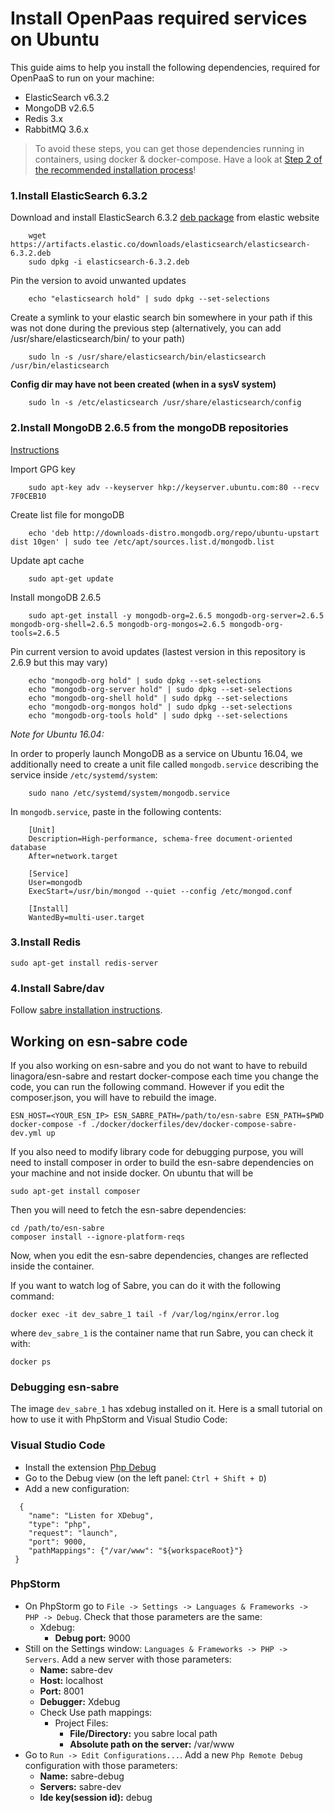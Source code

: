 # Install OpenPaas required services on Ubuntu

This guide aims to help you install the following dependencies, required for OpenPaaS to run on your machine:

- ElasticSearch v6.3.2
- MongoDB v2.6.5
- Redis 3.x
- RabbitMQ 3.6.x

> To avoid these steps, you can get those dependencies running in containers, using docker & docker-compose. Have a look at [Step 2 of the recommended installation process](./develop.md#2-get-required-services)!

### 1.Install ElasticSearch 6.3.2
 Download and install ElasticSearch 6.3.2 [deb package](https://www.elastic.co/downloads/past-releases/elasticsearch-6-3-2) from elastic website

        wget https://artifacts.elastic.co/downloads/elasticsearch/elasticsearch-6.3.2.deb
        sudo dpkg -i elasticsearch-6.3.2.deb

 Pin the version to avoid unwanted updates

        echo "elasticsearch hold" | sudo dpkg --set-selections

 Create a symlink to your elastic search bin somewhere in your path if this was not done during the previous step (alternatively, you can add /usr/share/elasticsearch/bin/ to your path)

        sudo ln -s /usr/share/elasticsearch/bin/elasticsearch /usr/bin/elasticsearch

 **Config dir may have not been created (when in a sysV system)**

        sudo ln -s /etc/elasticsearch /usr/share/elasticsearch/config

### 2.Install MongoDB 2.6.5 from the mongoDB repositories 
[Instructions](http://docs.mongodb.org/v2.6/tutorial/install-mongodb-on-ubuntu/)

  Import GPG key

        sudo apt-key adv --keyserver hkp://keyserver.ubuntu.com:80 --recv 7F0CEB10

  Create list file for mongoDB

        echo 'deb http://downloads-distro.mongodb.org/repo/ubuntu-upstart dist 10gen' | sudo tee /etc/apt/sources.list.d/mongodb.list

  Update apt cache

        sudo apt-get update

  Install mongoDB 2.6.5

        sudo apt-get install -y mongodb-org=2.6.5 mongodb-org-server=2.6.5 mongodb-org-shell=2.6.5 mongodb-org-mongos=2.6.5 mongodb-org-tools=2.6.5

  Pin current version to avoid updates (lastest version in this repository is 2.6.9 but this may vary)

        echo "mongodb-org hold" | sudo dpkg --set-selections
        echo "mongodb-org-server hold" | sudo dpkg --set-selections
        echo "mongodb-org-shell hold" | sudo dpkg --set-selections
        echo "mongodb-org-mongos hold" | sudo dpkg --set-selections
        echo "mongodb-org-tools hold" | sudo dpkg --set-selections

  _Note for Ubuntu 16.04:_

  In order to properly launch MongoDB as a service on Ubuntu 16.04, we additionally need to create a unit file called `mongodb.service` describing the service inside `/etc/systemd/system`:

        sudo nano /etc/systemd/system/mongodb.service

  In `mongodb.service`, paste in the following contents:

        [Unit]
        Description=High-performance, schema-free document-oriented database
        After=network.target

        [Service]
        User=mongodb
        ExecStart=/usr/bin/mongod --quiet --config /etc/mongod.conf

        [Install]
        WantedBy=multi-user.target

### 3.Install Redis

    sudo apt-get install redis-server

### 4.Install Sabre/dav

Follow [sabre installation instructions](https://ci.linagora.com/linagora/lgs/openpaas/esn-sabre/blob/master/README.md).


## Working on esn-sabre code

If you also working on esn-sabre and you do not want to have to rebuild linagora/esn-sabre and restart docker-compose each time you change
the code, you can run the following command. However if you edit the composer.json, you will have to rebuild the image.

```
ESN_HOST=<YOUR_ESN_IP> ESN_SABRE_PATH=/path/to/esn-sabre ESN_PATH=$PWD docker-compose -f ./docker/dockerfiles/dev/docker-compose-sabre-dev.yml up
```

If you also need to modify library code for debugging purpose, you will need to install composer in order to build the esn-sabre dependencies on your machine and not inside docker. On ubuntu that will be

```
sudo apt-get install composer
```

Then you will need to fetch the esn-sabre dependencies:
```
cd /path/to/esn-sabre
composer install --ignore-platform-reqs
```
Now, when you edit the esn-sabre dependencies, changes are reflected inside the container.

If you want to watch log of Sabre, you can do it with the following command:
```
docker exec -it dev_sabre_1 tail -f /var/log/nginx/error.log
```

where `dev_sabre_1` is the container name that run Sabre, you can check it with:
```
docker ps
```

### Debugging esn-sabre

The image `dev_sabre_1` has xdebug installed on it. Here is a small tutorial on how to use it with PhpStorm and Visual Studio Code:

### Visual Studio Code

* Install the extension [Php Debug](https://marketplace.visualstudio.com/items?itemName=felixfbecker.php-debug)
* Go to the Debug view (on the left panel: `Ctrl + Shift + D`)
* Add a new configuration:

```
  {
    "name": "Listen for XDebug",
    "type": "php",
    "request": "launch",
    "port": 9000,
    "pathMappings": {"/var/www": "${workspaceRoot}"}
 }
```

### PhpStorm

* On PhpStorm go to `File -> Settings -> Languages & Frameworks -> PHP -> Debug`. Check that those parameters are the same:
    * Xdebug:
        * **Debug port:** 9000
* Still on the Settings window: `Languages & Frameworks -> PHP -> Servers`. Add a new server with those parameters:
    * **Name:** sabre-dev
    * **Host:** localhost
    * **Port:** 8001
    * **Debugger:** Xdebug
    * Check Use path mappings:
        * Project Files:
            * **File/Directory:** you sabre local path
            * **Absolute path on the server:** /var/www
* Go to `Run -> Edit Configurations...`. Add a new `Php Remote Debug` configuration with those parameters:
    * **Name:** sabre-debug
    * **Servers:** sabre-dev
    * **Ide key(session id):** debug
